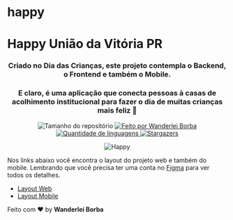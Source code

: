 # happy
<h1> Happy União da Vitória PR </h1>
<h3 align="center">Criado no Dia das Crianças, este projeto contempla o Backend, o Frontend e também o Mobile.</h3>
<h3 align="center">E claro, é uma aplicação que conecta pessoas à casas de acolhimento institucional para fazer o dia de muitas crianças mais feliz 💜</h3>

<p align="center">
  <img alt="Tamanho do repositório" src="https://img.shields.io/github/repo-size/whande1992/happy">
  
  <a href="https://www.instagram.com/wanderleiborba/">
    <img alt="Feito por Wanderlei Borba" src="https://img.shields.io/badge/made%20by-Wanderlei%20Borba-%2304D361">
  </a>
  
  <a href="https://github.com/IanTorquato/Happy-Rocketseat-NLW/search?l=typescript">
    <img alt="Quantidade de linguagens" src="https://img.shields.io/badge/made%20by-Wanderlei%20Borba-%2304D361">
  </a>
  
  <a href="https://github.com/whande1992/happy/stargazers">
    <img alt="Stargazers" src="https://img.shields.io/github/stars/whande1992/happy">
  </a>
</p>

<p align="center"> <img src="https://www.imagemhost.com.br/images/2020/10/18/smartmockups_kgeqvvm1.png" alt="Happy" /> </p>



Nos links abaixo você encontra o layout do projeto web e também do mobile. Lembrando que você precisa ter uma conta no [Figma](http://figma.com/) para ver todos os detalhes.

- [Layout Web](https://www.figma.com/file/mDEbnoojksG4w8sOxmudh3/Happy-Web)
- [Layout Mobile](https://www.figma.com/file/X27FfVxAgy9f5IFa7ONlph/Happy-Mobile)

Feito com ♥ by <strong>Wanderlei Borba</strong>
